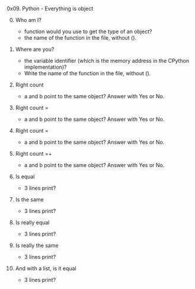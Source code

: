 0x09. Python - Everything is object

0. Who am I?
	* function would you use to get the type of an object?
	* the name of the function in the file, without ().

1. Where are you?
	* the variable identifier (which is the memory address in the CPython implementation)?
	* Write the name of the function in the file, without ().

2. Right count
	* a and b point to the same object? Answer with Yes or No.

3. Right count =
	* a and b point to the same object? Answer with Yes or No.

4. Right count =
	* a and b point to the same object? Answer with Yes or No.

5. Right count =+
	* a and b point to the same object? Answer with Yes or No.

6. Is equal
	* 3 lines print?

7. Is the same
	* 3 lines print?

8. Is really equal
	* 3 lines print?

9. Is really the same
	* 3 lines print?

10. And with a list, is it equal
	* 3 lines print?
